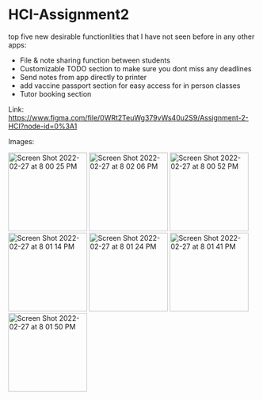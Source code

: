 # HCI-Assignment2

top five new desirable functionlities that I have not seen before in any other apps:

- File & note sharing function between students
- Customizable TODO section to make sure you dont miss any deadlines
- Send notes from app directly to printer
- add vaccine passport section for easy access for in person classes
- Tutor booking section

Link: https://www.figma.com/file/0WRt2TeuWg379vWs40u2S9/Assignment-2-HCI?node-id=0%3A1

Images:

<img width="159" alt="Screen Shot 2022-02-27 at 8 00 25 PM" src="https://user-images.githubusercontent.com/58194972/155908290-8bc8308e-c10c-4e46-9f8a-3d935beecd67.png">
<img width="159" alt="Screen Shot 2022-02-27 at 8 02 06 PM" src="https://user-images.githubusercontent.com/58194972/155908379-b78db86d-3d7c-44bb-97f1-fbe5fda54c7e.png">
<img width="159" alt="Screen Shot 2022-02-27 at 8 00 52 PM" src="https://user-images.githubusercontent.com/58194972/155908308-024b7d50-6b88-4752-a5b0-ae1fd46f02f0.png">
<img width="159" alt="Screen Shot 2022-02-27 at 8 01 14 PM" src="https://user-images.githubusercontent.com/58194972/155908330-519b637f-6fe1-4441-ab58-44d925012394.png">
<img width="159" alt="Screen Shot 2022-02-27 at 8 01 24 PM" src="https://user-images.githubusercontent.com/58194972/155908341-95289b06-3166-44b6-8b98-543475cade69.png">
<img width="159" alt="Screen Shot 2022-02-27 at 8 01 41 PM" src="https://user-images.githubusercontent.com/58194972/155908355-f1be7201-2b37-4624-ab78-9732a38a1278.png">
<img width="159" alt="Screen Shot 2022-02-27 at 8 01 50 PM" src="https://user-images.githubusercontent.com/58194972/155908361-b177ebd9-ad0e-4be4-a9dd-b208282a0421.png">

